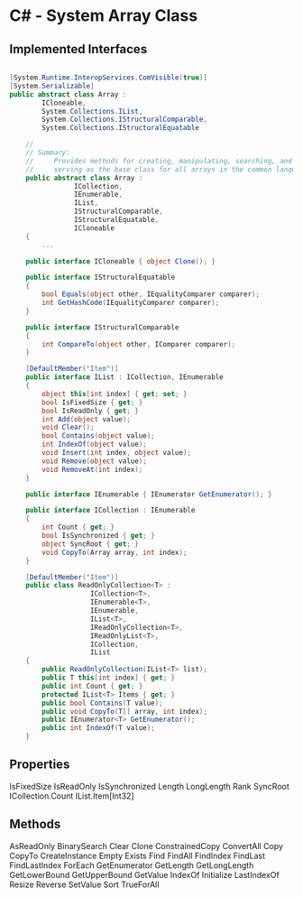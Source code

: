 C# - System Array Class
====

Implemented Interfaces
----

```csharp

[System.Runtime.InteropServices.ComVisible(true)]
[System.Serializable]
public abstract class Array :
        ICloneable,
        System.Collections.IList,
        System.Collections.IStructuralComparable,
        System.Collections.IStructuralEquatable

    //
    // Summary:
    //     Provides methods for creating, manipulating, searching, and sorting arrays, thereby
    //     serving as the base class for all arrays in the common language runtime.
    public abstract class Array : 
                ICollection, 
                IEnumerable, 
                IList, 
                IStructuralComparable, 
                IStructuralEquatable, 
                ICloneable
    {
        ...

    public interface ICloneable { object Clone(); }

    public interface IStructuralEquatable
    {
        bool Equals(object other, IEqualityComparer comparer);
        int GetHashCode(IEqualityComparer comparer);
    }

    public interface IStructuralComparable
    {
        int CompareTo(object other, IComparer comparer);
    }

    [DefaultMember("Item")]
    public interface IList : ICollection, IEnumerable
    {
        object this[int index] { get; set; }
        bool IsFixedSize { get; }
        bool IsReadOnly { get; }
        int Add(object value);
        void Clear();
        bool Contains(object value);
        int IndexOf(object value);
        void Insert(int index, object value);
        void Remove(object value);
        void RemoveAt(int index);
    }

    public interface IEnumerable { IEnumerator GetEnumerator(); }

    public interface ICollection : IEnumerable
    {
        int Count { get; }
        bool IsSynchronized { get; }
        object SyncRoot { get; }
        void CopyTo(Array array, int index);
    }

```

```csharp
    [DefaultMember("Item")]
    public class ReadOnlyCollection<T> : 
                    ICollection<T>, 
                    IEnumerable<T>, 
                    IEnumerable, 
                    IList<T>, 
                    IReadOnlyCollection<T>, 
                    IReadOnlyList<T>, 
                    ICollection, 
                    IList
    {
        public ReadOnlyCollection(IList<T> list);
        public T this[int index] { get; }
        public int Count { get; }
        protected IList<T> Items { get; }
        public bool Contains(T value);
        public void CopyTo(T[] array, int index);
        public IEnumerator<T> GetEnumerator();
        public int IndexOf(T value);
    }
```

Properties
----

IsFixedSize
IsReadOnly
IsSynchronized
Length
LongLength
Rank
SyncRoot
ICollection.Count
IList.Item[Int32]

Methods
----


AsReadOnly
BinarySearch
Clear
Clone
ConstrainedCopy
ConvertAll
Copy
CopyTo
CreateInstance
Empty
Exists
Find
FindAll
FindIndex
FindLast
FindLastIndex
ForEach
GetEnumerator
GetLength
GetLongLength
GetLowerBound
GetUpperBound
GetValue
IndexOf
Initialize
LastIndexOf
Resize
Reverse
SetValue
Sort
TrueForAll
